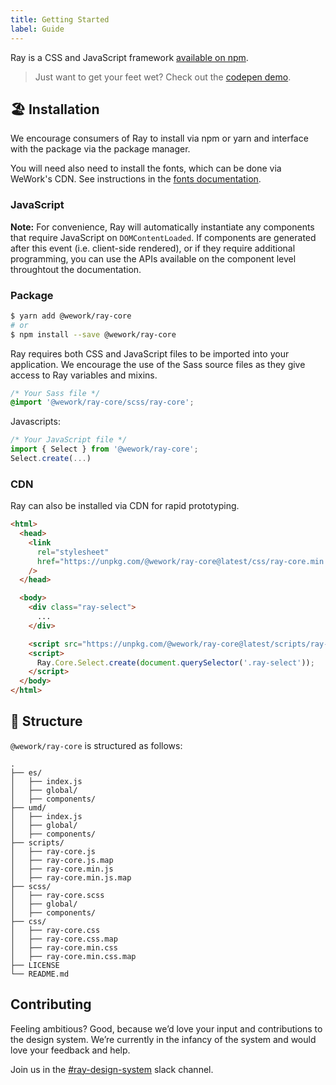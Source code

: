 ```yaml
---
title: Getting Started
label: Guide
---
```


<page-intro>Ray is a CSS and JavaScript framework [available on npm](https://github.com/wework/ray).</page-intro>

> Just want to get your feet wet? Check out the [codepen demo](https://codepen.io/adamraider/pen/bZoBqL).

## 🏖 Installation

We encourage consumers of Ray to install via npm or yarn and interface with the package via the package manager.

You will need also need to install the fonts, which can be done via WeWork's CDN. See instructions in the [fonts documentation](/principles/fonts).

### JavaScript

**Note:** For convenience, Ray will automatically instantiate any components that require JavaScript on `DOMContentLoaded`. If components are generated after this event (i.e. client-side rendered), or if they require additional programming, you can use the APIs available on the component level throughtout the documentation.

### Package

```bash
$ yarn add @wework/ray-core
# or
$ npm install --save @wework/ray-core
```

Ray requires both CSS and JavaScript files to be imported into your application.
We encourage the use of the Sass source files as they give access to Ray variables and mixins.

```css
/* Your Sass file */
@import '@wework/ray-core/scss/ray-core';
```

Javascripts:

```js
/* Your JavaScript file */
import { Select } from '@wework/ray-core';
Select.create(...)
```

### CDN

Ray can also be installed via CDN for rapid prototyping.

```html
<html>
  <head>
    <link
      rel="stylesheet"
      href="https://unpkg.com/@wework/ray-core@latest/css/ray-core.min.css"
    />
  </head>

  <body>
    <div class="ray-select">
      ...
    </div>

    <script src="https://unpkg.com/@wework/ray-core@latest/scripts/ray-core.min.js"></script>
    <script>
      Ray.Core.Select.create(document.querySelector('.ray-select'));
    </script>
  </body>
</html>
```

## 📁 Structure

`@wework/ray-core` is structured as follows:

```
.
├── es/
│   ├── index.js
│   ├── global/
│   ├── components/
├── umd/
│   ├── index.js
│   ├── global/
│   ├── components/
├── scripts/
│   ├── ray-core.js
│   ├── ray-core.js.map
│   ├── ray-core.min.js
│   ├── ray-core.min.js.map
├── scss/
│   ├── ray-core.scss
│   ├── global/
│   ├── components/
├── css/
│   ├── ray-core.css
│   ├── ray-core.css.map
│   ├── ray-core.min.css
│   ├── ray-core.min.css.map
├── LICENSE
└── README.md
```

## Contributing

Feeling ambitious? Good, because we’d love your input and contributions to the design system. We’re currently in the infancy of the system and would love your feedback and help.

Join us in the [#ray-design-system](https://wework.slack.com/messages/CFLL3QWQ5) slack channel.
